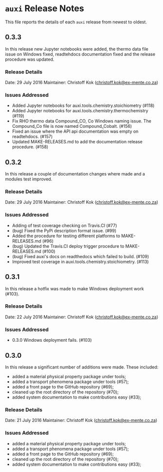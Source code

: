 # `auxi` Release Notes
This file reports the details of each `auxi` release from newest to oldest.

## 0.3.3
In this release new Jupyter notebooks were added, the thermo data file issue on Windows fixed, readtehdocs documentation fixed and the release procedure was updated.

### Release Details
Date:       29 July 2016
Maintainer: Christoff Kok (christoff.kok@ex-mente.co.za)

### Issues Addressed
* Added Jupyter notebooks for auxi.tools.chemistry.stoichiometry (#118)
* Added Jupyter notebooks for auxi.tools.chemistry.thermochemistry (#119)
* Fix RHO thermo data Compound\_CO, Co Windows naming issue. The Compound\_Co file is now named Compound_Cobalt. (#156)
* Fixed an issue where the API api documentation was empty on readtehdocs. (#157)
* Updated MAKE-RELEASES.md to add the documentation release procedure. (#158)

## 0.3.2
In this release a couple of documentation changes where made and a modules test improved.

### Release Details
Date:       29 July 2016
Maintainer: Christoff Kok (christoff.kok@ex-mente.co.za)

### Issues Addressed
* Adding of test coverage checking on Travis.CI (#77)
* (bug) Fixed the PyPi description format issue. (#99)
* Added the procedure for testing different platforms to MAKE-RELEASES.md (#96)
* (bug) Updated the Travis.CI deploy trigger procedure to MAKE-RELEASES.md (#100)
* (bug) Fixed auxi's docs on readthedocs which failed to build. (#109)
* Improved test coverage in auxi.tools.chemistry.stoichiometry. (#113)

## 0.3.1
In this release a hotfix was made to make Windows deployment work (#103).

### Release Details
Date:       22 July 2016
Maintainer: Christoff Kok (christoff.kok@ex-mente.co.za)

### Issues Addressed
* 0.3.0 Windows deployment fails. (#103)


## 0.3.0
In this release a significant number of additions were made. These included:
* added a material physical property package under tools;
* added a transport phenomena package under tools (#57);
* added a front page to the GitHub repository (#69);
* cleaned up the root directory of the repository (#70);
* added system documentation to make contributions easy (#33);

### Release Details
Date:       21 July 2016
Maintainer: Christoff Kok (christoff.kok@ex-mente.co.za)

### Issues Addressed
* added a material physical property package under tools;
* added a transport phenomena package under tools (#57);
* added a front page to the GitHub repository (#69);
* cleaned up the root directory of the repository (#70);
* added system documentation to make contributions easy (#33);
